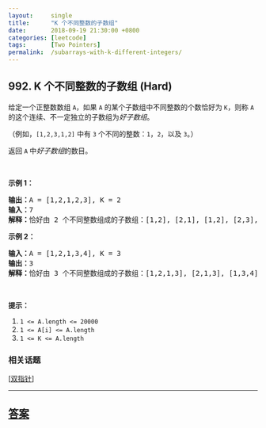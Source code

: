```yaml
---
layout:     single
title:      "K 个不同整数的子数组"
date:       2018-09-19 21:30:00 +0800
categories: [leetcode]
tags:       [Two Pointers]
permalink:  /subarrays-with-k-different-integers/
---
```


## 992. K 个不同整数的子数组 (Hard)

<p>给定一个正整数数组 <code>A</code>，如果 <code>A</code>&nbsp;的某个子数组中不同整数的个数恰好为 <code>K</code>，则称 <code>A</code> 的这个连续、不一定独立的子数组为<em>好子数组</em>。</p>

<p>（例如，<code>[1,2,3,1,2]</code> 中有&nbsp;<code>3</code>&nbsp;个不同的整数：<code>1</code>，<code>2</code>，以及&nbsp;<code>3</code>。）</p>

<p>返回&nbsp;<code>A</code>&nbsp;中<em>好子数组</em>的数目。</p>

<p>&nbsp;</p>

<p><strong>示例 1：</strong></p>

<pre><strong>输出：</strong>A = [1,2,1,2,3], K = 2
<strong>输入：</strong>7
<strong>解释：</strong>恰好由 2 个不同整数组成的子数组：[1,2], [2,1], [1,2], [2,3], [1,2,1], [2,1,2], [1,2,1,2].
</pre>

<p><strong>示例 2：</strong></p>

<pre><strong>输入：</strong>A = [1,2,1,3,4], K = 3
<strong>输出：</strong>3
<strong>解释：</strong>恰好由 3 个不同整数组成的子数组：[1,2,1,3], [2,1,3], [1,3,4].
</pre>

<p>&nbsp;</p>

<p><strong>提示：</strong></p>

<ol>
	<li><code>1 &lt;= A.length &lt;= 20000</code></li>
	<li><code>1 &lt;= A[i] &lt;= A.length</code></li>
	<li><code>1 &lt;= K &lt;= A.length</code></li>
</ol>

### 相关话题
  [[双指针](https://github.com/openset/leetcode/tree/master/tag/two-pointers/README.md)]

---

## [答案](https://github.com/openset/leetcode/tree/master/problems/subarrays-with-k-different-integers)
